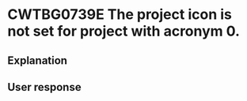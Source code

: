 # CWTBG0739E The project icon is not set for project with acronym 0.

## Explanation

## User response